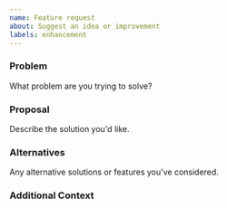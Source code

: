 ```yaml
---
name: Feature request
about: Suggest an idea or improvement
labels: enhancement
---
```


### Problem

What problem are you trying to solve?

### Proposal

Describe the solution you'd like.

### Alternatives

Any alternative solutions or features you've considered.

### Additional Context
